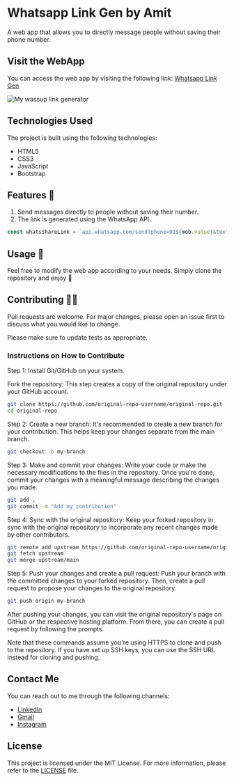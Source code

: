 # Whatsapp Link Gen by Amit

A web app that allows you to directly message people without saving their phone number.

## Visit the WebApp
You can access the web app by visiting the following link: [Whatsapp Link Gen](https://amittri1025.github.io/Whatsapp-Link-Gen/)

![My wassup link generator](./images/whatsappscreen.gif)

## Technologies Used
The project is built using the following technologies:
- HTML5
- CSS3
- JavaScript
- Bootstrap

## Features 🌟
1. Send messages directly to people without saving their number.
2. The link is generated using the WhatsApp API.

```javascript
const whatsShareLink = `api.whatsapp.com/send?phone=91${mob.value}&text=${linkText}&lang=en`
```

## Usage 🐺
Feel free to modify the web app according to your needs. Simply clone the repository and enjoy 🚀

## Contributing 🤝🏼
Pull requests are welcome. For major changes, please open an issue first to discuss what you would like to change.

Please make sure to update tests as appropriate.

### Instructions on How to Contribute
Step 1: Install Git/GitHub on your system.

Fork the repository: This step creates a copy of the original repository under your GitHub account.

```bash
git clone https://github.com/original-repo-username/original-repo.git
cd original-repo
```

Step 2: Create a new branch: It's recommended to create a new branch for your contribution. This helps keep your changes separate from the main branch.

```bash
git checkout -b my-branch
```

Step 3: Make and commit your changes: Write your code or make the necessary modifications to the files in the repository. Once you're done, commit your changes with a meaningful message describing the changes you made.

```bash
git add .
git commit -m "Add my contribution"
```

Step 4: Sync with the original repository: Keep your forked repository in sync with the original repository to incorporate any recent changes made by other contributors.

```bash
git remote add upstream https://github.com/original-repo-username/original-repo.git
git fetch upstream
git merge upstream/main
```

Step 5: Push your changes and create a pull request: Push your branch with the committed changes to your forked repository. Then, create a pull request to propose your changes to the original repository.

```bash
git push origin my-branch
```

After pushing your changes, you can visit the original repository's page on GitHub or the respective hosting platform. From there, you can create a pull request by following the prompts.

Note that these commands assume you're using HTTPS to clone and push to the repository. If you have set up SSH keys, you can use the SSH URL instead for cloning and pushing.

## Contact Me
You can reach out to me through the following channels:
- [LinkedIn](https://www.linkedin.com/in/tripathiamit10/)
- [Gmail](mailto:https://github.com/amittri1025)
- [Instagram](https://www.instagram.com/amitt.zz/)

## License
This project is licensed under the MIT License. For more information, please refer to the [LICENSE](https://choosealicense.com/licenses/mit/) file.
